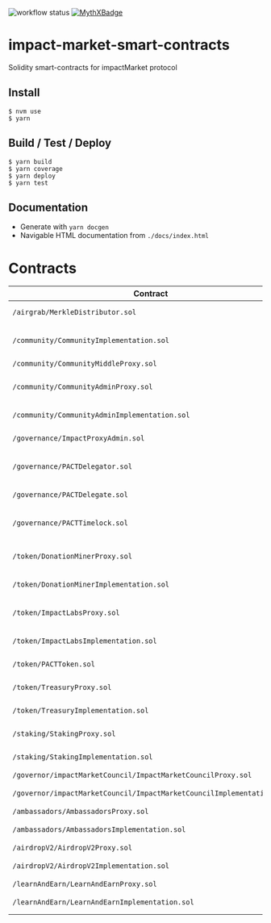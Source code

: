 ![workflow status](https://github.com/impactMarket/impact-market-smart-contracts/workflows/Build/badge.svg)
[![MythXBadge](https://badgen.net/https/api.mythx.io/v1/projects/0b74321a-7ca9-4979-a4d1-ab7211fcc1c3/badge/data?cache=300&icon=https://raw.githubusercontent.com/ConsenSys/mythx-github-badge/main/logo_white.svg)](https://docs.mythx.io/dashboard/github-badges)

# impact-market-smart-contracts

Solidity smart-contracts for impactMarket protocol

## Install

```
$ nvm use
$ yarn
``` 

## Build / Test / Deploy

```
$ yarn build
$ yarn coverage
$ yarn deploy
$ yarn test
```

## Documentation

* Generate with `yarn docgen`
* Navigable HTML documentation from `./docs/index.html`

# Contracts

| Contract                                                              | Purpose                                                                      | Address
|-----------------------------------------------------------------------|------------------------------------------------------------------------------|---------------------------------------------|
| `/airgrab/MerkleDistributor.sol`                                      | Merkle Distributor for the initial token airgrab                             | 0xd2b20e06C19e7b7E7E385b0F1386Cdde8C6dCd2B  |
| `/community/CommunityImplementation.sol`                              | A UBI community that is funded by Impact Labs which beneficiaries claim from | 0xEc94c60f17F7f262973f032965534D1137f1202c  |
| `/community/CommunityMiddleProxy.sol`                                 | CommunityMiddleProxy                                                         | 0xe8037e4ceEd80EC6D02f482a5A35E0011245FCDC  |
| `/community/CommunityAdminProxy.sol`                                  | Proxy contract that orchestrates creation of new Communities                 | 0xd61c407c3A00dFD8C355973f7a14c55ebaFDf6F9  |
| `/community/CommunityAdminImplementation.sol`                         | Implementation for the CommunityAdminProxy                                   | 0xFD63395526ef820C5E2A379a36cD578E419b1a71  |
| `/governance/ImpactProxyAdmin.sol`                                    | Contract that is in charge of all the proxies                                | 0xFC641CE792c242EACcD545B7bee2028f187f61EC  |
| `/governance/PACTDelegator.sol`                                       | Proxy contract that manages creation, execution, cancellation of proposals   | 0x8f8BB984e652Cb8D0aa7C9D6712Ec2020EB1BAb4  |
| `/governance/PACTDelegate.sol`                                        | Implementation for the PACTDelegate                                          | 0xAeEd98C1c5C268C3E23672166Ea0Bde908C90624  |
| `/governance/PACTTimelock.sol`                                        | Timelock that marshalls the execution of governance proposals                | 0xca3171A5FCda4D840Aa375E907b7A1162aDA9379  |
| `/token/DonationMinerProxy.sol`                                       | Proxy vesting contract for non-airgrab distribution of tokens                | 0x1C51657af2ceBA3D5492bA0c5A17E562F7ba6593  |
| `/token/DonationMinerImplementation.sol`                              | Implementation for DonationMinerImplementation                               | 0x140a654F9BF6Fe736F6e69Ae81377606c43214dF  |
| `/token/ImpactLabsProxy.sol`                                          | Vesting contract for ImpactLabs distribution of tokens                       | 0x767DA1d208DDA5bc517dcd4ba2A83591D68A5535  |
| `/token/ImpactLabsImplementation.sol`                                 | Implementation for ImpactLabsProxy                                           | 0x194f6811Ac5F2FaC8c02eAfBd70567c8597C1B69  |
| `/token/PACTToken.sol`                                                | The Impact Markets cERC-20 token contract                                    | 0x46c9757C5497c5B1f2eb73aE79b6B67D119B0B58  |
| `/token/TreasuryProxy.sol`                                            | Contract that manages the funds                                              | 0xa302dd52a4a85e6778E6A64A0E5EB0e8C76463d6  |
| `/token/TreasuryImplementation.sol`                                   | Implementation for TreasuryProxy                                             | 0x5095C3DC6d89151f79433D84e596fD75EEFa10BB  |
| `/staking/StakingProxy.sol`                                           | Contract that manages the staking                                            | 0x1751e740379FC08b7f0eF6d49183fc0931Bd8179  |
| `/staking/StakingImplementation.sol`                                  | Implementation for StakingProxy                                              | 0x6e6b29711A6544cf928708EE0FAA1021FC0DBbEc  |
| `/governor/impactMarketCouncil/ImpactMarketCouncilProxy.sol`          | ImpactMarketCouncilProxy                                                     | 0xF2CA11DA5c3668DD48774f3Ce8ac09aFDc24aF3E  |
| `/governor/impactMarketCouncil/ImpactMarketCouncilImplementation.sol` | Implementation for ImpactMarketCouncilProxy                                  | 0x05483De7fE073DdB6f1Dddd7661d4136Af8Af99a  |
| `/ambassadors/AmbassadorsProxy.sol`                                   | AmbassadorsProxy                                                             | 0x25f58d8C2522dC7E0C53cF8163C837De2415Ba51  |
| `/ambassadors/AmbassadorsImplementation.sol`                          | Implementation for AmbassadorsProxy                                          | 0x3d150B0f44DaE282D4E5751DD7B8ABE297CD0d49  |
| `/airdropV2/AirdropV2Proxy.sol`                                       | AirdropV2Proxy                                                               | 0x482E748D452e6ECD86D58E597B673C5E653dAbe9  |
| `/airdropV2/AirdropV2Implementation.sol`                              | Implementation for AirdropV2Proxy                                            | 0x72b957fb8F6F25cA6d0a49b0Eb49771Ee16757E6  |
| `/learnAndEarn/LearnAndEarnProxy.sol`                                 | LearnAndEarnProxy                                                            | 0x496F7De1420ad52659e257C7Aa3f79a995274dbc  |
| `/learnAndEarn/LearnAndEarnImplementation.sol`                        | Implementation for LearnAndEarnProxy                                         | 0xF01a6816902eC89D8adb9cbD85f4b995756bcF4A  |

